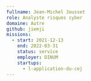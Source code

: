 ```yaml
---
fullname: Jean-Michel Jousset
role: Analyste risques cyber
domaine: Autre
github: jiemji
missions:
  - start: 2021-12-13
    end: 2022-03-31
    status: service
    employer: DINUM
    startups:
      - l-application-du-cej
---
```

